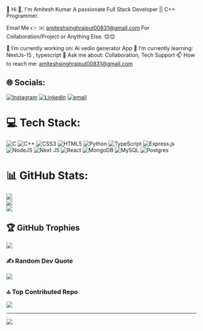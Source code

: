💫 Hi 👋, I'm Amitesh Kumar
A passionate Full Stack Developer || C++ Programmer.

Email Me 👉 ✉️ amiteshsinghrajput00831@gmail.com For Collaboration/Project or Anything Else. 😊😊

🔭 I’m currently working on: Ai vedio generator App
🌱 I’m currently learning: NextJs-15 , typescript
💬 Ask me about: Collaboration, Tech Support
📫 How to reach me: amiteshsinghrajput00831@gmail.com
## 🌐 Socials:
[![Instagram](https://img.shields.io/badge/Instagram-%23E4405F.svg?logo=Instagram&logoColor=white)](https://instagram.com/https://www.instagram.com/amitesh_singh_432/) [![LinkedIn](https://img.shields.io/badge/LinkedIn-%230077B5.svg?logo=linkedin&logoColor=white)](https://linkedin.com/in/https://www.linkedin.com/in/amitesh-kumar-251188282/) [![email](https://img.shields.io/badge/Email-D14836?logo=gmail&logoColor=white)](mailto:amiteshsinghrajput00831@gmail.com) 

# 💻 Tech Stack:
![C](https://img.shields.io/badge/c-%2300599C.svg?style=for-the-badge&logo=c&logoColor=white) ![C++](https://img.shields.io/badge/c++-%2300599C.svg?style=for-the-badge&logo=c%2B%2B&logoColor=white) ![CSS3](https://img.shields.io/badge/css3-%231572B6.svg?style=for-the-badge&logo=css3&logoColor=white) ![HTML5](https://img.shields.io/badge/html5-%23E34F26.svg?style=for-the-badge&logo=html5&logoColor=white) ![Python](https://img.shields.io/badge/python-3670A0?style=for-the-badge&logo=python&logoColor=ffdd54) ![TypeScript](https://img.shields.io/badge/typescript-%23007ACC.svg?style=for-the-badge&logo=typescript&logoColor=white) ![Express.js](https://img.shields.io/badge/express.js-%23404d59.svg?style=for-the-badge&logo=express&logoColor=%2361DAFB) ![NodeJS](https://img.shields.io/badge/node.js-6DA55F?style=for-the-badge&logo=node.js&logoColor=white) ![Next JS](https://img.shields.io/badge/Next-black?style=for-the-badge&logo=next.js&logoColor=white) ![React](https://img.shields.io/badge/react-%2320232a.svg?style=for-the-badge&logo=react&logoColor=%2361DAFB) ![MongoDB](https://img.shields.io/badge/MongoDB-%234ea94b.svg?style=for-the-badge&logo=mongodb&logoColor=white) ![MySQL](https://img.shields.io/badge/mysql-4479A1.svg?style=for-the-badge&logo=mysql&logoColor=white) ![Postgres](https://img.shields.io/badge/postgres-%23316192.svg?style=for-the-badge&logo=postgresql&logoColor=white)
# 📊 GitHub Stats:
![](https://github-readme-stats.vercel.app/api?username=AmiteshSingh45&theme=dark&hide_border=false&include_all_commits=true&count_private=false)<br/>
![](https://nirzak-streak-stats.vercel.app/?user=AmiteshSingh45&theme=dark&hide_border=false)<br/>
![](https://github-readme-stats.vercel.app/api/top-langs/?username=AmiteshSingh45&theme=dark&hide_border=false&include_all_commits=true&count_private=false&layout=compact)

## 🏆 GitHub Trophies
![](https://github-profile-trophy.vercel.app/?username=AmiteshSingh45&theme=radical&no-frame=false&no-bg=true&margin-w=4)

### ✍️ Random Dev Quote
![](https://quotes-github-readme.vercel.app/api?type=horizontal&theme=radical)

### 🔝 Top Contributed Repo
![](https://github-contributor-stats.vercel.app/api?username=AmiteshSingh45&limit=5&theme=dark&combine_all_yearly_contributions=true)

---
[![](https://visitcount.itsvg.in/api?id=AmiteshSingh45&icon=0&color=0)](https://visitcount.itsvg.in)

<!-- Proudly created with GPRM ( https://gprm.itsvg.in ) -->
